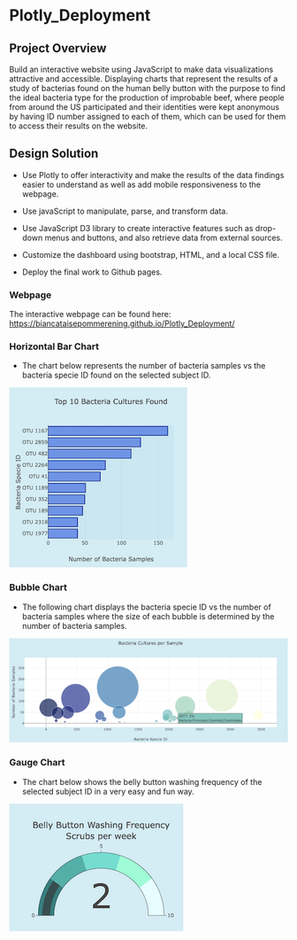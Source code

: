 
# Plotly_Deployment

## Project Overview

Build an interactive website using JavaScript to make data visualizations attractive and accessible. Displaying charts that represent the results of a study of bacterias found on the human belly button with the purpose to find the ideal bacteria type for the production of improbable beef, where people from around the US participated and their identities were kept anonymous by having ID number assigned to each of them, which can be used for them to access their results on the website.

## Design Solution

- Use Plotly to offer interactivity and make the results of the data findings easier to understand as well as add mobile responsiveness to the webpage.
- Use javaScript to manipulate, parse, and transform data.
- Use JavaScript D3 library to create interactive features such as drop-down menus and buttons, and also retrieve data from external sources. 

- Customize the dashboard using bootstrap, HTML, and a local CSS file.
- Deploy the final work to Github pages.


### Webpage

The interactive webpage can be found here: https://biancataisepommerening.github.io/Plotly_Deployment/


### Horizontal Bar Chart

- The chart below represents the number of bacteria samples vs the bacteria specie ID found on the selected subject ID.

![bar_chart](./static/images/bar_chart.png)


### Bubble Chart

- The following chart displays the bacteria specie ID vs the number of bacteria samples where the size of each bubble is determined by the number of bacteria samples.

![bubble_chart](./static/images/bubble_chart.png)

### Gauge Chart

- The chart below shows the belly button washing frequency of the selected subject ID in a very easy and fun way.

![gauge_chart](./static/images/gauge_chart.png)
